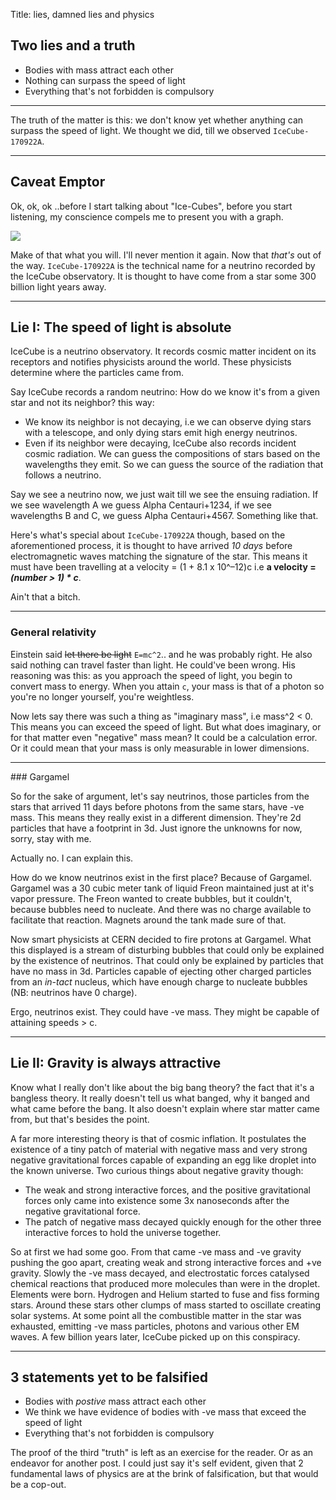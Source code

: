 Title: lies, damned lies and physics

<meta name="viewport" content="width=500">

## Two lies and a truth

* Bodies with mass attract each other
* Nothing can surpass the speed of light
* Everything that's not forbidden is compulsory 

<hr></hr>

The truth of the matter is this: we don't know yet whether anything can surpass the speed of light. We thought we did, till we observed `IceCube-170922A`. 

<hr></hr>

## Caveat Emptor

Ok, ok, ok ..before I start talking about "Ice-Cubes", before you start listening, my conscience compels me to present you with a graph.

![](https://user-images.githubusercontent.com/3627706/71667540-7799d480-2d5d-11ea-8de2-c29a5d13b145.png)

Make of that what you will. I'll never mention it again.
Now that _that's_ out of the way. 
`IceCube-170922A` is the technical name for a neutrino recorded by the IceCube observatory. It is thought to have come from a star some 300 billion light years away. 
<hr></hr>

## Lie I: The speed of light is absolute

IceCube is a neutrino observatory. It records cosmic matter incident on its receptors and notifies physicists around the world. These physicists determine where the particles came from.

Say IceCube records a random neutrino: How do we know it's from a given star and not its neighbor? this way:    

* We know its neighbor is not decaying, i.e we can observe dying stars with a telescope, and only dying stars emit high energy neutrinos.
* Even if its neighbor were decaying, IceCube also records incident cosmic radiation. We can guess the compositions of stars based on the wavelengths they emit. So we can guess the source of the radiation that follows a neutrino. 

Say we see a neutrino now, we just wait till we see the ensuing radiation. If we see wavelength A we guess Alpha Centauri+1234, if we see wavelengths B and C, we guess Alpha Centauri+4567. Something like that. 

Here's what's special about `IceCube-170922A` though, based on the aforementioned process, it is thought to have arrived _10 days_ before electromagnetic waves matching the signature of the star. This means it must have been travelling at a velocity = (1 + 8.1 x 10^–12)c i.e **a velocity = _(number > 1) * c_**. 

Ain't that a bitch.
<hr></hr>

### General relativity

Einstein said ~~let there be light~~ `E=mc^2`.. and he was probably right. 
He also said nothing can travel faster than light. He could've been wrong. 
His reasoning was this: as you approach the speed of light, you begin to convert mass to energy. When you attain `c`, your mass is that of a photon so you're no longer yourself, you're weightless. 

Now lets say there was such a thing as "imaginary mass", i.e mass^2 < 0. This means you can exceed the speed of light. But what does imaginary, or for that matter even "negative" mass mean? It could be a calculation error. Or it could mean that your mass is only measurable in lower dimensions. 
<hr></hr>
### Gargamel

So for the sake of argument, let's say neutrinos, those particles from the stars that arrived 11 days before photons from the same stars, have -ve mass. This means they really exist in a different dimension. They're 2d particles that have a footprint in 3d. Just ignore the unknowns for now, sorry, stay with me. 

Actually no. I can explain this.

How do we know neutrinos exist in the first place? Because of Gargamel. Gargamel was a 30 cubic meter tank of liquid Freon maintained just at it's vapor pressure. The Freon wanted to create bubbles, but it couldn't, because bubbles need to nucleate. And there was no charge available to facilitate that reaction. Magnets around the tank made sure of that.

Now smart physicists at CERN decided to fire protons at Gargamel. What this displayed is a stream of disturbing bubbles that could only be explained by the existence of neutrinos. That could only be explained by particles that have no mass in 3d. Particles capable of ejecting other charged particles from an _in-tact_ nucleus, which have enough charge to nucleate bubbles (NB: neutrinos have 0 charge). 

Ergo, neutrinos exist.
They could have -ve mass.
They might be capable of attaining speeds > c.
<hr></hr>

## Lie II: Gravity is always attractive

Know what I really don't like about the big bang theory? the fact that it's a bangless theory. It really doesn't tell us what banged, why it banged and what came before the bang. It also doesn't explain where star matter came from, but that's besides the point. 

A far more interesting theory is that of cosmic inflation. It postulates the existence of a tiny patch of material with negative mass and very strong negative gravitational forces capable of expanding an egg like droplet into the known universe. Two curious things about negative gravity though:

* The weak and strong interactive forces, and the positive gravitational forces only came into existence some 3x nanoseconds after the negative gravitational force. 
* The patch of negative mass decayed quickly enough for the other three interactive forces to hold the universe together. 

So at first we had some goo. From that came -ve mass and -ve gravity pushing the goo apart, creating weak and strong interactive forces and +ve gravity. Slowly the -ve mass decayed, and electrostatic forces catalysed chemical reactions that produced more molecules than were in the droplet. Elements were born. Hydrogen and Helium started to fuse and fiss forming stars. Around these stars other clumps of mass started to oscillate creating solar systems. At some point all the combustible matter in the star was exhausted, emitting -ve mass particles, photons and various other EM waves. A few billion years later, IceCube picked up on this conspiracy.  

<hr></hr>    

## 3 statements yet to be falsified 

* Bodies with _postive_ mass attract each other 
* We think we have evidence of bodies with -ve mass that exceed the speed of light
* Everything that's not forbidden is compulsory 

The proof of the third "truth" is left as an exercise for the reader. Or as an endeavor for another post. I could just say it's self evident, given that 2 fundamental laws of physics are at the brink of falsification, but that would be a cop-out.




